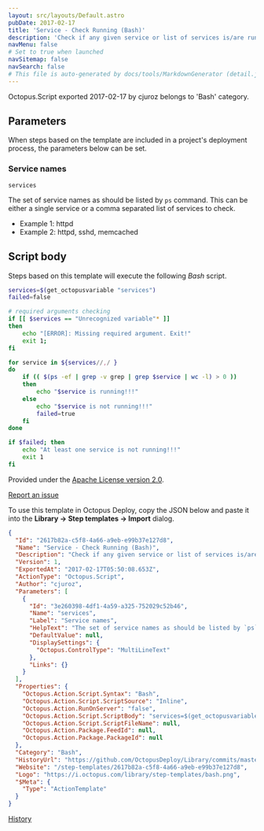 ```yaml
---
layout: src/layouts/Default.astro
pubDate: 2017-02-17
title: 'Service - Check Running (Bash)'
description: 'Check if any given service or list of services is/are running (uses `ps` command)'
navMenu: false
# Set to true when launched
navSitemap: false
navSearch: false
# This file is auto-generated by docs/tools/MarkdownGenerator (detail.js)
---
```


Octopus.Script exported 2017-02-17 by cjuroz belongs to 'Bash' category.

## Parameters

When steps based on the template are included in a project's deployment process, the parameters below can be set.


<div class="param">

### Service names

`services`

The set of service names as should be listed by `ps` command. This can be either a single service or a comma separated list of services to check.
- Example 1: httpd
- Example 2: httpd, sshd, memcached

</div>
        

## Script body

Steps based on this template will execute the following *Bash* script.

```bash
services=$(get_octopusvariable "services")
failed=false

# required arguments checking
if [[ $services == "Unrecognized variable"* ]]
then
    echo "[ERROR]: Missing required argument. Exit!"
    exit 1;
fi

for service in ${services//,/ }
do
    if (( $(ps -ef | grep -v grep | grep $service | wc -l) > 0 ))
    then
        echo "$service is running!!!"
    else
        echo "$service is not running!!!"
        failed=true
    fi
done

if $failed; then
    echo "At least one service is not running!!!"
    exit 1
fi

```

Provided under the [Apache License version 2.0](https://github.com/OctopusDeploy/Library/blob/master/LICENSE.txt).

[Report an issue](https://github.com/OctopusDeploy/Library/issues/new?assignees=&labels=&projects=&template=bug-report.yml&title=Issue%20with%20Service%20-%20Check%20Running%20(Bash)&step-template=Service%20-%20Check%20Running%20(Bash))

<div class="get-json">

To use this template in Octopus Deploy, copy the JSON below and paste it into the **Library → Step templates → Import** dialog.

```json
{
  "Id": "2617b82a-c5f8-4a66-a9eb-e99b37e127d8",
  "Name": "Service - Check Running (Bash)",
  "Description": "Check if any given service or list of services is/are running (uses `ps` command)",
  "Version": 1,
  "ExportedAt": "2017-02-17T05:50:08.653Z",
  "ActionType": "Octopus.Script",
  "Author": "cjuroz",
  "Parameters": [
    {
      "Id": "3e260398-4df1-4a59-a325-752029c52b46",
      "Name": "services",
      "Label": "Service names",
      "HelpText": "The set of service names as should be listed by `ps` command. This can be either a single service or a comma separated list of services to check.\n- Example 1: httpd\n- Example 2: httpd, sshd, memcached",
      "DefaultValue": null,
      "DisplaySettings": {
        "Octopus.ControlType": "MultiLineText"
      },
      "Links": {}
    }
  ],
  "Properties": {
    "Octopus.Action.Script.Syntax": "Bash",
    "Octopus.Action.Script.ScriptSource": "Inline",
    "Octopus.Action.RunOnServer": "false",
    "Octopus.Action.Script.ScriptBody": "services=$(get_octopusvariable \"services\")\nfailed=false\n\n# required arguments checking\nif [[ $services == \"Unrecognized variable\"* ]]\nthen\n    echo \"[ERROR]: Missing required argument. Exit!\"\n    exit 1;\nfi\n\nfor service in ${services//,/ }\ndo\n    if (( $(ps -ef | grep -v grep | grep $service | wc -l) > 0 ))\n    then\n        echo \"$service is running!!!\"\n    else\n        echo \"$service is not running!!!\"\n        failed=true\n    fi\ndone\n\nif $failed; then\n    echo \"At least one service is not running!!!\"\n    exit 1\nfi\n",
    "Octopus.Action.Script.ScriptFileName": null,
    "Octopus.Action.Package.FeedId": null,
    "Octopus.Action.Package.PackageId": null
  },
  "Category": "Bash",
  "HistoryUrl": "https://github.com/OctopusDeploy/Library/commits/master/step-templates//opt/buildagent/work/75443764cd38076d/step-templates/bash-service-check-running.json",
  "Website": "/step-templates/2617b82a-c5f8-4a66-a9eb-e99b37e127d8",
  "Logo": "https://i.octopus.com/library/step-templates/bash.png",
  "$Meta": {
    "Type": "ActionTemplate"
  }
}
```

[History](https://github.com/OctopusDeploy/Library/commits/master/step-templates/https://github.com/OctopusDeploy/Library/commits/master/step-templates//opt/buildagent/work/75443764cd38076d/step-templates/bash-service-check-running.json)

</div>
